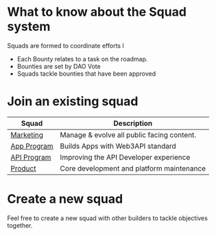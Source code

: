 # What to know about the Squad system

Squads are formed to coordinate efforts l

- Each Bounty relates to a task on the roadmap.
- Bounties are set by DAO Vote
- Squads tackle bounties that have been approved

# Join an existing squad


| Squad | Description |  
|-|-|  
| [Marketing](./squads/marketing.md) | Manage & evolve all public facing content. |  
| [App Program](./squads/App_Program.md) | Builds Apps with Web3API standard |  
| [API Program](./squads/API_Program.md) | Improving the API Developer experience |  
| [Product](./product.md) | Core development and platform maintenance |  

# Create a new squad

Feel free to create a new squad with other builders to tackle objectives together. 
